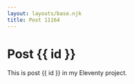```yaml
---
layout: layouts/base.njk
title: Post 11164
---
```


# Post {{ id }}

This is post {{ id }} in my Eleventy project.
